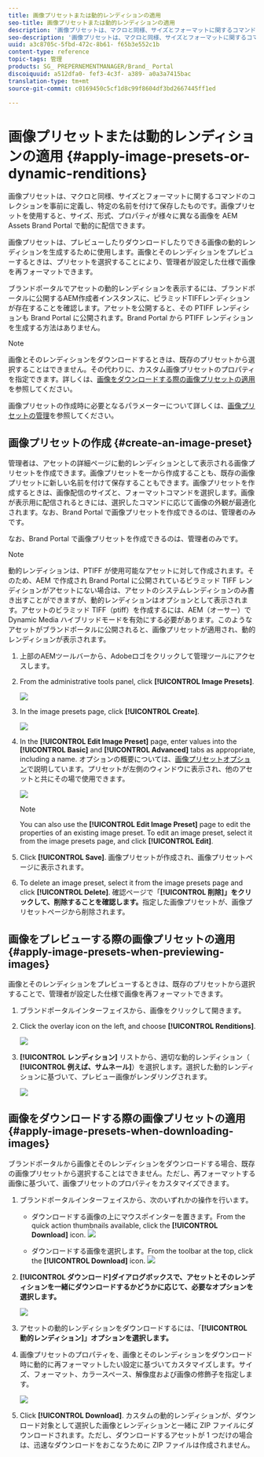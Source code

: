 ```yaml
---
title: 画像プリセットまたは動的レンディションの適用
seo-title: 画像プリセットまたは動的レンディションの適用
description: '画像プリセットは、マクロと同様、サイズとフォーマットに関するコマンドのコレクションを事前に定義し、特定の名前を付けて保存したものです。画像プリセットを使用すると、サイズ、形式、プロパティが様々に異なる画像を AEM Assets Brand Portal で動的に配信できます。 '
seo-description: '画像プリセットは、マクロと同様、サイズとフォーマットに関するコマンドのコレクションを事前に定義し、特定の名前を付けて保存したものです。画像プリセットを使用すると、サイズ、形式、プロパティが様々に異なる画像を AEM Assets Brand Portal で動的に配信できます。 '
uuid: a3c8705c-5fbd-472c-8b61- f65b3e552c1b
content-type: reference
topic-tags: 管理
products: SG_ PREPERNEMENTMANAGER/Brand_ Portal
discoiquuid: a512dfa0- fef3-4c3f- a389- a0a3a7415bac
translation-type: tm+mt
source-git-commit: c0169450c5cf1d8c99f8604df3bd2667445ff1ed

---
```



# 画像プリセットまたは動的レンディションの適用 {#apply-image-presets-or-dynamic-renditions}

画像プリセットは、マクロと同様、サイズとフォーマットに関するコマンドのコレクションを事前に定義し、特定の名前を付けて保存したものです。画像プリセットを使用すると、サイズ、形式、プロパティが様々に異なる画像を AEM Assets Brand Portal で動的に配信できます。

画像プリセットは、プレビューしたりダウンロードしたりできる画像の動的レンディションを生成するために使用します。画像とそのレンディションをプレビューするときは、プリセットを選択することにより、管理者が設定した仕様で画像を再フォーマットできます。

ブランドポータルでアセットの動的レンディションを表示するには、ブランドポータルに公開するAEM作成者インスタンスに、ピラミッドTIFFレンディションが存在することを確認します。アセットを公開すると、その PTIFF レンディションも Brand Portal に公開されます。Brand Portal から PTIFF レンディションを生成する方法はありません。

>[!NOTE]
>
>画像とそのレンディションをダウンロードするときは、既存のプリセットから選択することはできません。その代わりに、カスタム画像プリセットのプロパティを指定できます。詳しくは、[画像をダウンロードする際の画像プリセットの適用](../using/brand-portal-image-presets.md#main-pars-text-1403412644)を参照してください。

画像プリセットの作成時に必要となるパラメーターについて詳しくは、[画像プリセットの管理](https://docs.adobe.com/docs/en/AEM/6-0/administer/integration/dynamic-media/image-presets.html)を参照してください。

## 画像プリセットの作成 {#create-an-image-preset}

管理者は、アセットの詳細ページに動的レンディションとして表示される画像プリセットを作成できます。画像プリセットを一から作成することも、既存の画像プリセットに新しい名前を付けて保存することもできます。画像プリセットを作成するときは、画像配信のサイズと、フォーマットコマンドを選択します。画像が表示用に配信されるときには、選択したコマンドに応じて画像の外観が最適化されます。なお、Brand Portal で画像プリセットを作成できるのは、管理者のみです。

なお、Brand Portal で画像プリセットを作成できるのは、管理者のみです。

>[!NOTE]
>
>動的レンディションは、PTIFF が使用可能なアセットに対して作成されます。そのため、AEM で作成され Brand Portal に公開されているビラミッド TIFF レンディションがアセットにない場合は、アセットのシステムレンディションのみ書き出すことができますが、動的レンディションはオプションとして表示されます。アセットのビラミッド TIFF（ptiff）を作成するには、AEM（オーサー）で Dynamic Media ハイブリッドモードを有効にする必要があります。このようなアセットがブランドポータルに公開されると、画像プリセットが適用され、動的レンディションが表示されます。

1. 上部のAEMツールバーから、Adobeロゴをクリックして管理ツールにアクセスします。

2. From the administrative tools panel, click **[!UICONTROL Image Presets]**.

   ![](assets/admin-tools-panel-4.png)

3. In the image presets page, click **[!UICONTROL Create]**.

   ![](assets/image_preset_homepage.png)

4. In the **[!UICONTROL Edit Image Preset]** page, enter values into the **[!UICONTROL Basic]** and **[!UICONTROL Advanced]** tabs as appropriate, including a name. オプションの概要については、[画像プリセットオプション](https://docs.adobe.com/docs/en/AEM/6-0/administer/integration/dynamic-media/image-presets.html#Image%20preset%20options)で説明しています。プリセットが左側のウィンドウに表示され、他のアセットと共にその場で使用できます。

   ![](assets/image_preset_create.png)

   >[!NOTE]
   >
   >You can also use the **[!UICONTROL Edit Image Preset]** page to edit the properties of an existing image preset. To edit an image preset, select it from the image presets page, and click **[!UICONTROL Edit]**.

5. Click **[!UICONTROL Save]**. 画像プリセットが作成され、画像プリセットページに表示されます。
6. To delete an image preset, select it from the image presets page and click **[!UICONTROL Delete]**. 確認ページで「**[!UICONTROL 削除]」をクリックして、削除することを確認します。**&#x200B;指定した画像プリセットが、画像プリセットページから削除されます。

## 画像をプレビューする際の画像プリセットの適用  {#apply-image-presets-when-previewing-images}

画像とそのレンディションをプレビューするときは、既存のプリセットから選択することで、管理者が設定した仕様で画像を再フォーマットできます。

1. ブランドポータルインターフェイスから、画像をクリックして開きます。
2. Click the overlay icon on the left, and choose **[!UICONTROL Renditions]**.

   ![](assets/image-preset-previewrenditions.png)

3. **[!UICONTROL レンディション]** リストから、適切な動的レンディション（ **[!UICONTROL 例えば、サムネール]**）を選択します。選択した動的レンディションに基づいて、プレビュー画像がレンダリングされます。

   ![](assets/image-preset-previewrenditionthumbnail.png)

## 画像をダウンロードする際の画像プリセットの適用 {#apply-image-presets-when-downloading-images}

ブランドポータルから画像とそのレンディションをダウンロードする場合、既存の画像プリセットから選択することはできません。ただし、再フォーマットする画像に基づいて、画像プリセットのプロパティをカスタマイズできます。

1. ブランドポータルインターフェイスから、次のいずれかの操作を行います。

   * ダウンロードする画像の上にマウスポインターを置きます。From the quick action thumbnails available, click the **[!UICONTROL Download]** icon.
   ![](assets/downloadsingleasset.png)

   * ダウンロードする画像を選択します。From the toolbar at the top, click the **[!UICONTROL Download]** icon.
   ![](assets/downloadassets.png)

2. **[!UICONTROL ダウンロード]ダイアログボックスで、アセットとそのレンディションを一緒にダウンロードするかどうかに応じて、必要なオプションを選択します。**

   ![](assets/donload-assets-dialog.png)

3. アセットの動的レンディションをダウンロードするには、「**[!UICONTROL 動的レンディション]」オプションを選択します。**
4. 画像プリセットのプロパティを、画像とそのレンディションをダウンロード時に動的に再フォーマットしたい設定に基づいてカスタマイズします。サイズ、フォーマット、カラースペース、解像度および画像の修飾子を指定します。

   ![](assets/dynamicrenditions.png)

5. Click **[!UICONTROL Download]**. カスタムの動的レンディションが、ダウンロード対象として選択した画像とレンディションと一緒に ZIP ファイルにダウンロードされます。ただし、ダウンロードするアセットが 1 つだけの場合は、迅速なダウンロードをおこなうために ZIP ファイルは作成されません。
